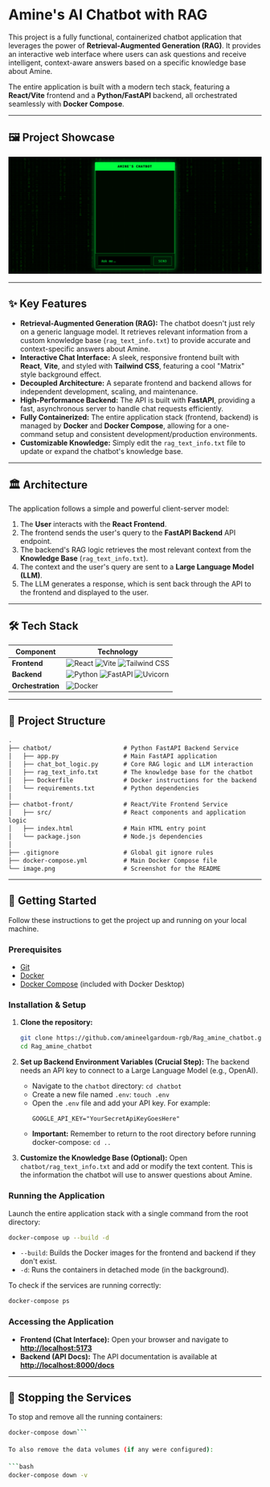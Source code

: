 
# Amine's AI Chatbot with RAG

This project is a fully functional, containerized chatbot application that leverages the power of **Retrieval-Augmented Generation (RAG)**. It provides an interactive web interface where users can ask questions and receive intelligent, context-aware answers based on a specific knowledge base about Amine.

The entire application is built with a modern tech stack, featuring a **React/Vite** frontend and a **Python/FastAPI** backend, all orchestrated seamlessly with **Docker Compose**.

---

## 🖼️ Project Showcase

![Chatbot Interface](./image.png "chatbot interface")

---

## ✨ Key Features

-   **Retrieval-Augmented Generation (RAG):** The chatbot doesn't just rely on a generic language model. It retrieves relevant information from a custom knowledge base (`rag_text_info.txt`) to provide accurate and context-specific answers about Amine.
-   **Interactive Chat Interface:** A sleek, responsive frontend built with **React**, **Vite**, and styled with **Tailwind CSS**, featuring a cool "Matrix" style background effect.
-   **Decoupled Architecture:** A separate frontend and backend allows for independent development, scaling, and maintenance.
-   **High-Performance Backend:** The API is built with **FastAPI**, providing a fast, asynchronous server to handle chat requests efficiently.
-   **Fully Containerized:** The entire application stack (frontend, backend) is managed by **Docker** and **Docker Compose**, allowing for a one-command setup and consistent development/production environments.
-   **Customizable Knowledge:** Simply edit the `rag_text_info.txt` file to update or expand the chatbot's knowledge base.

---

## 🏛️ Architecture

The application follows a simple and powerful client-server model:

1.  The **User** interacts with the **React Frontend**.
2.  The frontend sends the user's query to the **FastAPI Backend** API endpoint.
3.  The backend's RAG logic retrieves the most relevant context from the **Knowledge Base** (`rag_text_info.txt`).
4.  The context and the user's query are sent to a **Large Language Model (LLM)**.
5.  The LLM generates a response, which is sent back through the API to the frontend and displayed to the user.

---

## 🛠️ Tech Stack

| Component         | Technology                                                                                                                                                                                                                                                                                                                                                                                      |
| ----------------- | ----------------------------------------------------------------------------------------------------------------------------------------------------------------------------------------------------------------------------------------------------------------------------------------------------------------------------------------------------------------------------------------------- |
| **Frontend**      | ![React](https://img.shields.io/badge/React-20232A?style=for-the-badge&logo=react&logoColor=61DAFB) ![Vite](https://img.shields.io/badge/Vite-646CFF?style=for-the-badge&logo=vite&logoColor=white) ![Tailwind CSS](https://img.shields.io/badge/Tailwind_CSS-38B2AC?style=for-the-badge&logo=tailwind-css&logoColor=white)                                                                     |
| **Backend**       | ![Python](https://img.shields.io/badge/Python-3776AB?style=for-the-badge&logo=python&logoColor=white) ![FastAPI](https://img.shields.io/badge/FastAPI-009688?style=for-the-badge&logo=fastapi&logoColor=white) ![Uvicorn](https://img.shields.io/badge/Uvicorn-27A4E3?style=for-the-badge&logo=python&logoColor=white)                                                                               |
| **Orchestration** | ![Docker](https://img.shields.io/badge/Docker-2496ED?style=for-the-badge&logo=docker&logoColor=white)                                                                                                                                                                                                                                                                                              |

---

## 📁 Project Structure

```
.
├── chatbot/                    # Python FastAPI Backend Service
│   ├── app.py                  # Main FastAPI application
│   ├── chat_bot_logic.py       # Core RAG logic and LLM interaction
│   ├── rag_text_info.txt       # The knowledge base for the chatbot
│   ├── Dockerfile              # Docker instructions for the backend
│   └── requirements.txt        # Python dependencies
│
├── chatbot-front/              # React/Vite Frontend Service
│   ├── src/                    # React components and application logic
│   ├── index.html              # Main HTML entry point
│   └── package.json            # Node.js dependencies
│
├── .gitignore                  # Global git ignore rules
├── docker-compose.yml          # Main Docker Compose file
└── image.png                   # Screenshot for the README

```

---

## 🚀 Getting Started

Follow these instructions to get the project up and running on your local machine.

### Prerequisites

-   [Git](https://git-scm.com/)
-   [Docker](https://www.docker.com/products/docker-desktop/)
-   [Docker Compose](https://docs.docker.com/compose/) (included with Docker Desktop)

### Installation & Setup

1.  **Clone the repository:**
    ```bash
    git clone https://github.com/amineelgardoum-rgb/Rag_amine_chatbot.git
    cd Rag_amine_chatbot
    ```

2.  **Set up Backend Environment Variables (Crucial Step):**
    The backend needs an API key to connect to a Large Language Model (e.g., OpenAI).
    -   Navigate to the `chatbot` directory: `cd chatbot`
    -   Create a new file named `.env`: `touch .env`
    -   Open the `.env` file and add your API key. For example:
        ```env
        GOOGLE_API_KEY="YourSecretApiKeyGoesHere"
        ```
    -   **Important:** Remember to return to the root directory before running docker-compose: `cd ..`

3.  **Customize the Knowledge Base (Optional):**
    Open `chatbot/rag_text_info.txt` and add or modify the text content. This is the information the chatbot will use to answer questions about Amine.

### Running the Application

Launch the entire application stack with a single command from the root directory:

```bash
docker-compose up --build -d
```

-   `--build`: Builds the Docker images for the frontend and backend if they don't exist.
-   `-d`: Runs the containers in detached mode (in the background).

To check if the services are running correctly:

```bash
docker-compose ps
```

### Accessing the Application

-   **Frontend (Chat Interface):** Open your browser and navigate to **[http://localhost:5173](http://localhost:5173)**
-   **Backend (API Docs):** The API documentation is available at **[http://localhost:8000/docs](http://localhost:8000/docs)**

---

## 🛑 Stopping the Services

To stop and remove all the running containers:

```bash
docker-compose down```

To also remove the data volumes (if any were configured):

```bash
docker-compose down -v
```